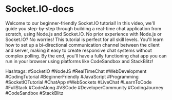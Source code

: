 # Socket.IO-docs
Welcome to our beginner-friendly Socket.IO tutorial! In this video, we'll guide you step-by-step through building a real-time chat application from scratch, using Node.js and Socket.IO. No prior experience with Node.js or Socket.IO? No worries! This tutorial is perfect for all skill levels. You'll learn how to set up a bi-directional communication channel between the client and server, making it easy to create responsive chat systems without complex polling. By the end, you'll have a fully functioning chat app you can run in your browser using platforms like CodeSandbox and StackBlitz!

Hashtags:
#SocketIO #NodeJS #RealTimeChat #WebDevelopment #CodingTutorial #BeginnerFriendly #JavaScript #Programming #SocketIOTutorial #ChatApp #WebSockets #LiveChat #LearnToCode #FullStack #CodeAlong #VSCode #DeveloperCommunity #CodingJourney #CodeSandbox #StackBlitz

